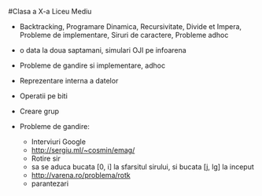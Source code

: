 #Clasa a X-a Liceu Mediu

- Backtracking, Programare Dinamica, Recursivitate, Divide et Impera, Probleme de implementare, Siruri de caractere, Probleme adhoc
- o data la doua saptamani, simulari OJI pe infoarena
- Probleme de gandire si implementare, adhoc
- Reprezentare interna a datelor
- Operatii pe biti
- Creare grup

- Probleme de gandire:
    - Interviuri Google
    - http://sergiu.ml/~cosmin/emag/
    - Rotire sir
    - sa se aduca bucata [0, i] la sfarsitul sirului, si bucata [j, lg] la inceput
    - http://varena.ro/problema/rotk
    - parantezari

